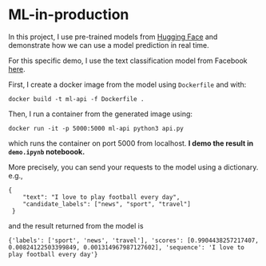# ML-in-production

In this project, I use pre-trained models from [Hugging Face](https://huggingface.co/) and demonstrate how we can use a model prediction in real time. 

For this specific demo, I use the text classification model from Facebook [here](https://huggingface.co/facebook/bart-large-mnli). 

First, I create a docker image from the model using ```Dockerfile``` and with:

```
docker build -t ml-api -f Dockerfile .
```

Then, I run a container from the generated image using:

```
docker run -it -p 5000:5000 ml-api python3 api.py
```
which runs the container on port 5000 from localhost. **I demo the result in ```demo.ipynb``` noteboook.**

More precisely, you can send your requests to the model using a dictionary. e.g., 

```
{
    "text": "I love to play football every day",
    "candidate_labels": ["news", "sport", "travel"]
 }
```

and the result returned from the model is

```
{'labels': ['sport', 'news', 'travel'], 'scores': [0.9904438257217407, 0.00824122503399849, 0.001314967987127602], 'sequence': 'I love to play football every day'}
```


